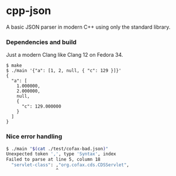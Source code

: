 # cpp-json

A basic JSON parser in modern C++ using only the standard library.

### Dependencies and build

Just a modern Clang like Clang 12 on Fedora 34.

```
$ make
$ ./main '{"a": [1, 2, null, { "c": 129 }]}'
{
  "a": [
    1.000000,
    2.000000,
    null,
    {
      "c": 129.000000
    }
  ]
}
```

### Nice error handling


```bash
$ ./main "$(cat ./test/cofax-bad.json)"
Unexpected token ',', type 'Syntax', index
Failed to parse at line 5, column 18
  "servlet-class": ,"org.cofax.cds.CDSServlet",
                   ^
```
